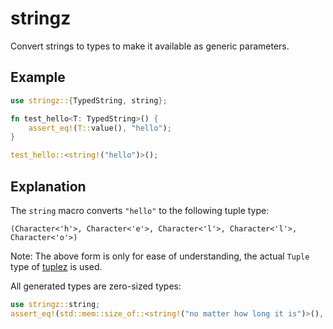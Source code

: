 # stringz

Convert strings to types to make it available as generic parameters.

## Example

```rust
use stringz::{TypedString, string};

fn test_hello<T: TypedString>() {
    assert_eq!(T::value(), "hello");
}

test_hello::<string!("hello")>();
```

## Explanation

The `string` macro converts `"hello"` to the following tuple type:

```text
(Character<'h'>, Character<'e'>, Character<'l'>, Character<'l'>, Character<'o'>)
```

Note: The above form is only for ease of understanding, the actual `Tuple` type of
[tuplez](https://docs.rs/tuplez) is used.

All generated types are zero-sized types:

```rust
use stringz::string;
assert_eq!(std::mem::size_of::<string!("no matter how long it is")>(), 0);
```
